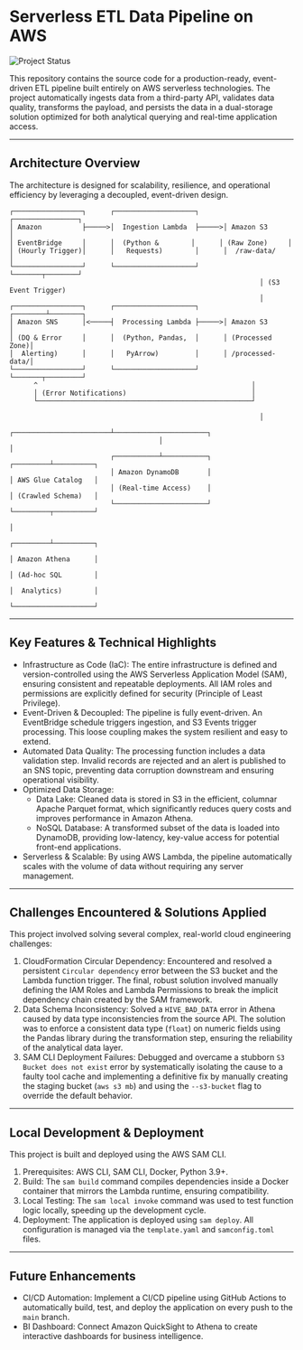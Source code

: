# Serverless ETL Data Pipeline on AWS
![Project Status](https://img.shields.io/badge/status-complete-green)

This repository contains the source code for a production-ready, event-driven ETL pipeline built entirely on AWS serverless technologies. The project automatically ingests data from a third-party API, validates data quality, transforms the payload, and persists the data in a dual-storage solution optimized for both analytical querying and real-time application access.

---
## Architecture Overview

The architecture is designed for scalability, resilience, and operational efficiency by leveraging a decoupled, event-driven design.

```
┌─────────────────┐      ┌────────────────────┐      ┌────────────────┐
│ Amazon          ├─────>│  Ingestion Lambda  ├─────>│ Amazon S3      │
│ EventBridge     │      │  (Python &        │      │ (Raw Zone)     │
│ (Hourly Trigger)│      │   Requests)        │      │  /raw-data/    │
└─────────────────┘      └────────────────────┘      └───────┬────────┘
                                                              │ (S3 Event Trigger)
                                                              │
┌─────────────────┐      ┌────────────────────┐      ┌────────┴────────┐
│ Amazon SNS      │<─────┤  Processing Lambda ├─────>│ Amazon S3       │
│ (DQ & Error     │      │  (Python, Pandas,  │      │ (Processed Zone)│
│  Alerting)      │      │   PyArrow)         │      │ /processed-data/│
└─────────────────┘      └────────────────────┘      └───────┬─────────┘
      ^                                                     │
      │ (Error Notifications)                               │
      └─────────────────────────────────────────────────────┘

                                                              │
                                     ┌────────────────────────┴───────────────────────┐
                                     │                                               │
                         ┌───────────┴───────────┐                         ┌─────────┴──────────┐
                         │ Amazon DynamoDB       │                         │ AWS Glue Catalog   │
                         │ (Real-time Access)    │                         │ (Crawled Schema)   │
                         └───────────────────────┘                         └─────────┬──────────┘
                                                                                     │
                                                                         ┌─────────┴──────────┐
                                                                         │ Amazon Athena      │
                                                                         │ (Ad-hoc SQL        │
                                                                         │  Analytics)        │
                                                                         └────────────────────┘
```

---
## Key Features & Technical Highlights

* Infrastructure as Code (IaC): The entire infrastructure is defined and version-controlled using the AWS Serverless Application Model (SAM), ensuring consistent and repeatable deployments. All IAM roles and permissions are explicitly defined for security (Principle of Least Privilege).
* Event-Driven & Decoupled: The pipeline is fully event-driven. An EventBridge schedule triggers ingestion, and S3 Events trigger processing. This loose coupling makes the system resilient and easy to extend.
* Automated Data Quality: The processing function includes a data validation step. Invalid records are rejected and an alert is published to an SNS topic, preventing data corruption downstream and ensuring operational visibility.
* Optimized Data Storage:
    * Data Lake: Cleaned data is stored in S3 in the efficient, columnar Apache Parquet format, which significantly reduces query costs and improves performance in Amazon Athena.
    * NoSQL Database: A transformed subset of the data is loaded into DynamoDB, providing low-latency, key-value access for potential front-end applications.
* Serverless & Scalable: By using AWS Lambda, the pipeline automatically scales with the volume of data without requiring any server management.

---
## Challenges Encountered & Solutions Applied

This project involved solving several complex, real-world cloud engineering challenges:

1.  CloudFormation Circular Dependency: Encountered and resolved a persistent `Circular dependency` error between the S3 bucket and the Lambda function trigger. The final, robust solution involved manually defining the IAM Roles and Lambda Permissions to break the implicit dependency chain created by the SAM framework.
2.  Data Schema Inconsistency: Solved a `HIVE_BAD_DATA` error in Athena caused by data type inconsistencies from the source API. The solution was to enforce a consistent data type (`float`) on numeric fields using the Pandas library during the transformation step, ensuring the reliability of the analytical data layer.
3.  SAM CLI Deployment Failures: Debugged and overcame a stubborn `S3 Bucket does not exist` error by systematically isolating the cause to a faulty tool cache and implementing a definitive fix by manually creating the staging bucket (`aws s3 mb`) and using the `--s3-bucket` flag to override the default behavior.

---
## Local Development & Deployment

This project is built and deployed using the AWS SAM CLI.

1.  Prerequisites: AWS CLI, SAM CLI, Docker, Python 3.9+.
2.  Build: The `sam build` command compiles dependencies inside a Docker container that mirrors the Lambda runtime, ensuring compatibility.
3.  Local Testing: The `sam local invoke` command was used to test function logic locally, speeding up the development cycle.
4.  Deployment: The application is deployed using `sam deploy`. All configuration is managed via the `template.yaml` and `samconfig.toml` files.

---
## Future Enhancements

* CI/CD Automation: Implement a CI/CD pipeline using GitHub Actions to automatically build, test, and deploy the application on every push to the `main` branch.
* BI Dashboard: Connect Amazon QuickSight to Athena to create interactive dashboards for business intelligence.
